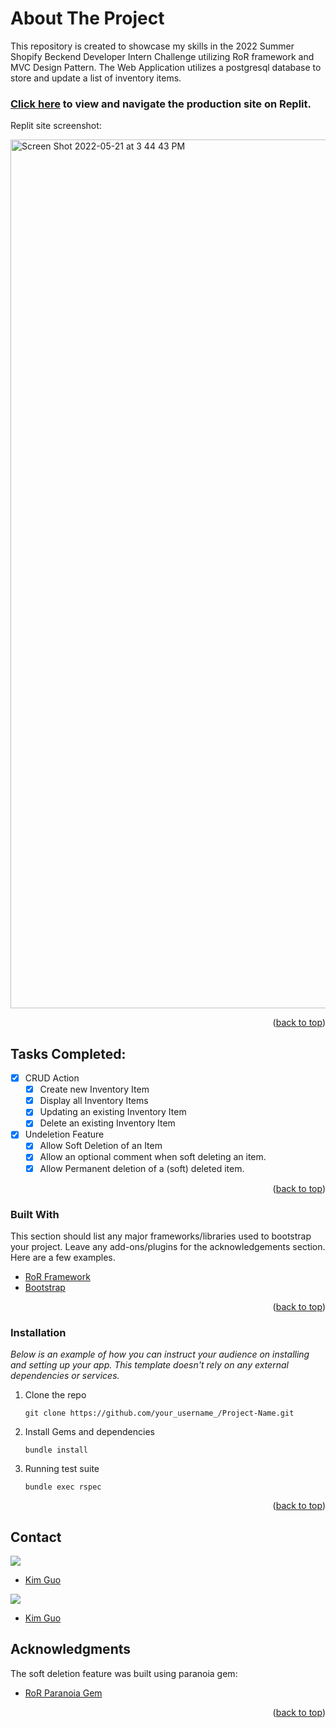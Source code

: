 
<!-- ABOUT THE PROJECT -->
# About The Project

This repository is created to showcase my skills in the 2022 Summer Shopify Beckend Developer Intern Challenge utilizing RoR framework and MVC Design Pattern. The Web Application utilizes a postgresql database to store and update a list of inventory items. 
### [Click here](https://shopifybechallenge.kg-byte.repl.co/) to view and navigate the production site on Replit. 
  
Replit site screenshot:
  
<img width="1390" alt="Screen Shot 2022-05-21 at 3 44 43 PM" src="https://user-images.githubusercontent.com/97060659/169670782-c3e13932-c482-4ad0-85eb-aad93d4b361c.png">


<p align="right">(<a href="#top">back to top</a>)</p>


## Tasks Completed:

- [x] CRUD Action
    - [x] Create new Inventory Item
    - [x] Display all Inventory Items
    - [x] Updating an existing Inventory Item
    - [x] Delete an existing Inventory Item
- [x] Undeletion Feature
    - [x] Allow Soft Deletion of an Item
    - [x] Allow an optional comment when soft deleting an item.
    - [x] Allow Permanent deletion of a (soft) deleted item.

<p align="right">(<a href="#top">back to top</a>)</p>


### Built With

This section should list any major frameworks/libraries used to bootstrap your project. Leave any add-ons/plugins for the acknowledgements section. Here are a few examples.

* [RoR Framework](https://rubyonrails.org/)
* [Bootstrap](https://getbootstrap.com)

<p align="right">(<a href="#top">back to top</a>)</p>

<!-- GETTING STARTED -->

### Installation

_Below is an example of how you can instruct your audience on installing and setting up your app. This template doesn't rely on any external dependencies or services._

1. Clone the repo
   ```
   git clone https://github.com/your_username_/Project-Name.git
   ```
2. Install Gems and dependencies 
   ```
   bundle install
   ```
3. Running test suite
   ```
   bundle exec rspec
   ```


<p align="right">(<a href="#top">back to top</a>)</p>

<!-- CONTACT -->

## Contact
<p>
  <img src="https://img.shields.io/badge/LinkedIn-0077B5?style=for-the-badge&logo=linkedin&logoColor=white" />
</p>

- [Kim Guo](https://www.linkedin.com/in/kim-guo-5331b4158/)


<p>
  <img src="https://img.shields.io/badge/GitHub-100000?style=for-the-badge&logo=github&logoColor=white" />
</p>

- [Kim Guo](https://github.com/kg-byte)


<!-- ACKNOWLEDGMENTS -->
## Acknowledgments

The soft deletion feature was built using paranoia gem:

* [RoR Paranoia Gem](https://github.com/rubysherpas/paranoia)

<p align="right">(<a href="#top">back to top</a>)</p>



